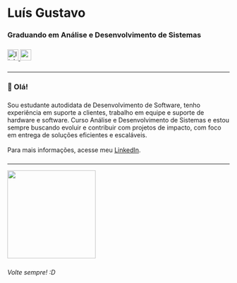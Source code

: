 <h1 align="left">Luís Gustavo</h1>

###

<h3 align="left">Graduando em Análise e Desenvolvimento de Sistemas</h3>

###

<div align="left">
  <a href="https://www.linkedin.com/in/luisgustavoalves/" target="_blank">
    <img src="https://img.shields.io/static/v1?message=LinkedIn&logo=linkedin&label=&color=0077B5&logoColor=white&labelColor=&style=for-the-badge" height="25" alt="linkedin logo"  />
  </a>
  <a href="mailto:luisgalvessilva@gmail.com" target="_blank">
    <img src="https://img.shields.io/static/v1?message=Gmail&logo=gmail&label=&color=EA4335&logoColor=white&labelColor=&style=for-the-badge" height="25" alt="gmail logo" />
  </a>
</div>

###
---
<h3 align="left">👋 Olá!</h3>

###

<p align="left">
Sou estudante autodidata de Desenvolvimento de Software, tenho experiência em suporte a clientes, trabalho em equipe e suporte de hardware e software. Curso Análise e Desenvolvimento de Sistemas e estou sempre buscando evoluir e contribuir com projetos de impacto, com foco em entrega de soluções eficientes e escaláveis.<br><br>
Para mais informações, acesse meu <a href="https://www.linkedin.com/in/luisgustavoalves/" target="_blank">LinkedIn</a>.
</p>

###
---
<div align="left">
  <img height="200" src="https://media.tenor.com/BuSEbkm9aAIAAAAi/hi-otag.gif"  />
</div>

###

<p align="left"><i>Volte sempre! :D</i></p>

###
